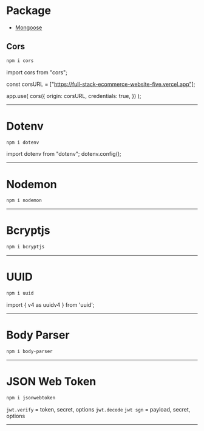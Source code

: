 # Package

- [Mongoose]()

## Cors

```bash
npm i cors
```

import cors from "cors";

const corsURL = ["https://full-stack-ecommerce-website-five.vercel.app"];

app.use(
cors({
origin: corsURL,
credentials: true,
})
);

---

# Dotenv

```bash
npm i dotenv
```

import dotenv from "dotenv";
dotenv.config();

---

# Nodemon

```bash
npm i nodemon
```

---

# Bcryptjs

```bash
npm i bcryptjs
```

---

# UUID

```bash
npm i uuid
```

import { v4 as uuidv4 } from 'uuid';

---

# Body Parser

```bash
npm i body-parser
```

---

# JSON Web Token

```bash
npm i jsonwebtoken
```

`jwt.verify` = token, secret, options
`jwt.decode`
`jwt sgn` = payload, secret, options

---
